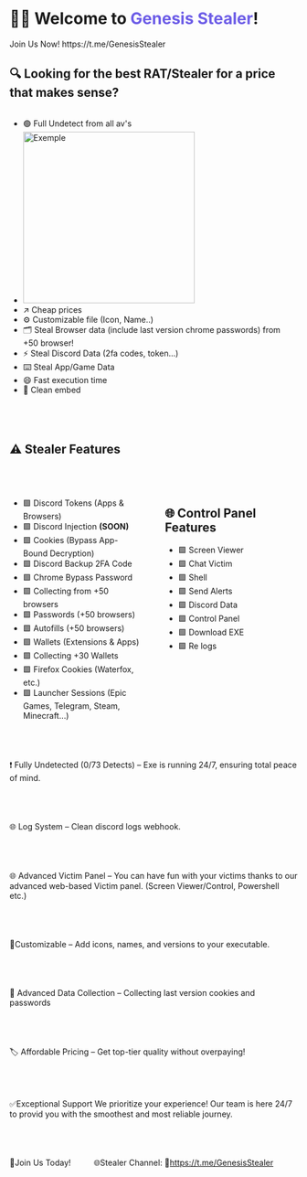 <h1> 🏴‍☠️ Welcome to <span style="color:#6c5ce7;">Genesis Stealer</span>!</h2>
Join Us Now! https://t.me/GenesisStealer

<h2>🔍 Looking for the best RAT/Stealer for a price that makes sense?</h2>
<div style="display: flex; gap: 40px; flex-wrap: wrap;">
    <div style="flex: 1;">
    <ul>
<li>🟢 Full Undetect from all av's </li>
  <li>
    <img src="https://i.imgur.com/ii0NFIi.png" alt="Exemple" width="300" />
  </li>
      
<li>↗️ Cheap prices

<li>⚙️ Customizable file (Icon, Name..)

<li> 🗂 Steal Browser data (include last version chrome passwords) from +50 browser!

<li>⚡️ Steal Discord Data (2fa codes, token...)

<li>⌨️ Steal App/Game Data

<li>😄 Fast execution time 

<li>👤 Clean embed
    </ul>
  </div>

<h2>⚠️ Stealer Features</h2>
<div style="display: flex; gap: 40px; flex-wrap: wrap;">

  <div style="flex: 1;">
    <ul>
      <li>🟩 Discord Tokens (Apps & Browsers)</li>
      <li>🟩 Discord Injection <strong>(SOON)</strong></li>
      <li>🟩 Cookies (Bypass App-Bound Decryption)</li>
      <li>🟩 Discord Backup 2FA Code</li>
      <li>🟩 Chrome Bypass Password</li>
      <li>🟩 Collecting from +50 browsers</li>
      <li>🟩 Passwords (+50 browsers)</li>
      <li>🟩 Autofills (+50 browsers)</li>
      <li>🟩 Wallets (Extensions & Apps)</li>
      <li>🟩 Collecting +30 Wallets</li>
      <li>🟩 Firefox Cookies (Waterfox, etc.)</li>
      <li>🟩 Launcher Sessions (Epic Games, Telegram, Steam, Minecraft…)</li>
    </ul>
  </div>

  <div style="flex: 1;">
    <h2>🌐 Control Panel Features <span style="color:gray;"></span></h2>
    <ul>
      <li>🟩 Screen Viewer</li>
      <li>🟩 Chat Victim</li>
      <li>🟩 Shell </li>
      <li>🟩 Send Alerts </li>
      <li>🟩 Discord Data </li>
      <li>🟩 Control Panel</li>
      <li>🟩 Download EXE</li>
      <li>🟩 Re logs </li>
    </ul>
  </div>




❗️ Fully Undetected (0/73 Detects) – Exe is running 24/7, ensuring total peace of mind.


🌐 Log System – Clean discord logs webhook.


🌐 Advanced Victim Panel – You can have fun with your victims thanks to our advanced web-based Victim panel. (Screen Viewer/Control, Powershell etc.)


📝Customizable – Add icons, names, and versions to your executable.


🩵 Advanced Data Collection – Collecting last version cookies and passwords 


🏷 Affordable Pricing – Get top-tier quality without overpaying!


✅Exceptional Support
We prioritize your experience! Our team is here 24/7 to provid you with the smoothest and most reliable journey.


🤝Join Us Today!

🌐Stealer Channel: 
🔗https://t.me/GenesisStealer

